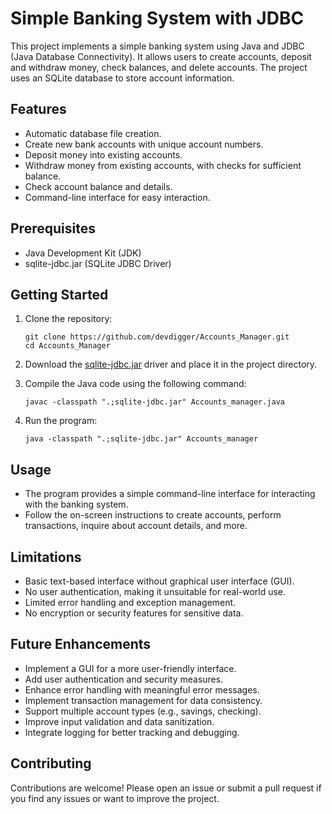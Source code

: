 # Simple Banking System with JDBC

This project implements a simple banking system using Java and JDBC (Java Database Connectivity). It allows users to create accounts, deposit and withdraw money, check balances, and delete accounts. The project uses an SQLite database to store account information.

## Features

- Automatic database file creation.
- Create new bank accounts with unique account numbers.
- Deposit money into existing accounts.
- Withdraw money from existing accounts, with checks for sufficient balance.
- Check account balance and details.
- Command-line interface for easy interaction.

## Prerequisites

- Java Development Kit (JDK)
- sqlite-jdbc.jar (SQLite JDBC Driver)

## Getting Started

1. Clone the repository:

    ```
    git clone https://github.com/devdigger/Accounts_Manager.git
    cd Accounts_Manager
    ```

2. Download the [sqlite-jdbc.jar](https://github.com/xerial/sqlite-jdbc/releases) driver and place it in the project directory.

3. Compile the Java code using the following command:

    ```
    javac -classpath ".;sqlite-jdbc.jar" Accounts_manager.java
    ```

4. Run the program:

    ```
    java -classpath ".;sqlite-jdbc.jar" Accounts_manager
    ```

## Usage

- The program provides a simple command-line interface for interacting with the banking system.
- Follow the on-screen instructions to create accounts, perform transactions, inquire about account details, and more.

## Limitations

- Basic text-based interface without graphical user interface (GUI).
- No user authentication, making it unsuitable for real-world use.
- Limited error handling and exception management.
- No encryption or security features for sensitive data.

## Future Enhancements

- Implement a GUI for a more user-friendly interface.
- Add user authentication and security measures.
- Enhance error handling with meaningful error messages.
- Implement transaction management for data consistency.
- Support multiple account types (e.g., savings, checking).
- Improve input validation and data sanitization.
- Integrate logging for better tracking and debugging.

## Contributing

Contributions are welcome! Please open an issue or submit a pull request if you find any issues or want to improve the project.
